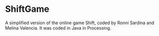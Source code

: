 # ShiftGame
A simplified version of the online game Shift, coded by Ronni Sardina and Melina Valencia. It was coded in Java in Processing.
